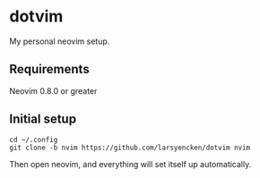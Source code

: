 # dotvim

My personal neovim setup.

## Requirements

Neovim 0.8.0 or greater

## Initial setup

```console
cd ~/.config
git clone -b nvim https://github.com/larsyencken/dotvim nvim
```

Then open neovim, and everything will set itself up automatically.
